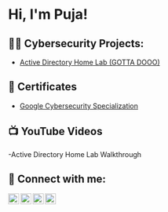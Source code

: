 <h1>Hi, I'm Puja!

<h2>👩‍💻 Cybersecurity Projects:</h2>

- [Active Directory Home Lab (GOTTA DOOO)](https://www.youtube.com/watch?v=MHsI8hJmggI)</b>

<h2>📄 Certificates</h2>

- [Google Cybersecurity Specialization](https://www.coursera.org/account/accomplishments/specialization/YXYL79UPFX2D)

<h2>📺 YouTube Videos</h2>
-Active Directory Home Lab Walkthrough

<h2> 🤳 Connect with me:</h2>

[<img align="left" alt="JoshMadakor | YouTube" width="22px" src="https://cdn.jsdelivr.net/npm/simple-icons@v3/icons/youtube.svg" />][youtube]
[<img align="left" alt="JoshMadakor | Twitter" width="22px" src="https://cdn.jsdelivr.net/npm/simple-icons@v3/icons/twitter.svg" />][twitter]
[<img align="left" alt="JoshMadakor | LinkedIn" width="22px" src="https://cdn.jsdelivr.net/npm/simple-icons@v3/icons/linkedin.svg" />][linkedin]
[<img align="left" alt="JoshMadakor | Instagram" width="22px" src="https://cdn.jsdelivr.net/npm/simple-icons@v3/icons/instagram.svg" />][instagram]

[twitter]: https://twitter.com/#[url]
[youtube]: https://www.youtube.com/c/#[url]
[instagram]: https://www.instagram.com/#[url]/
[linkedin]: https://linkedin.com/in/debpuja
